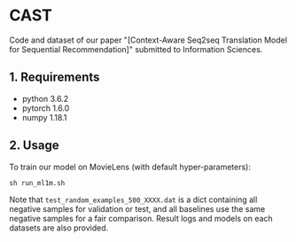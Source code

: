 # CAST
Code and dataset of our paper "[Context-Aware Seq2seq Translation Model for Sequential Recommendation]" submitted to Information Sciences.

## 1. Requirements
* python 3.6.2
* pytorch 1.6.0
* numpy 1.18.1

## 2. Usage
 To train our model on MovieLens (with default hyper-parameters):
```
sh run_ml1m.sh
```
 Note that ```test_random_examples_500_XXXX.dat``` is a dict containing all negative samples for validation or test, and all baselines use the same negative samples for a fair comparison.
 Result logs and models on each datasets are also provided.
